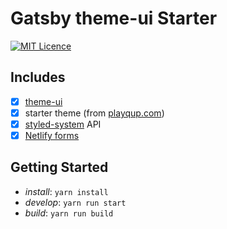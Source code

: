 # Gatsby theme-ui Starter

[![MIT Licence](https://badges.frapsoft.com/os/mit/mit.svg?v=103)](https://opensource.org/licenses/mit-license.php)

## Includes

- [x] [theme-ui](https://theme-ui.com)
- [x] starter theme (from [playqup.com](https://playqup.com))
- [x] [styled-system](https://styled-system.com) API
- [x] [Netlify forms](https://www.netlify.com/docs/form-handling/)

## Getting Started

 * *install*: `yarn install`
 * *develop*: `yarn run start`
 * *build*: `yarn run build`
